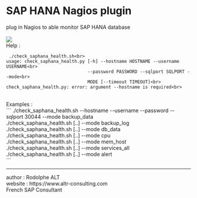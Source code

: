# SAP HANA Nagios plugin
plug in Nagios to able monitor SAP HANA database<br>
<br>
<img src="https://github.com/rodolphe-alt/saphana_nagios/blob/main/images/demo_saphana_nagios_plugin.JPG">
<br>
Help :<br>
  ```
   ./check_saphana_health.sh<br>
  usage: check_saphana_health.py [-h] --hostname HOSTNAME --username USERNAME<br>
                                 --password PASSWORD --sqlport SQLPORT --mode<br>
                                 MODE [--timeout TIMEOUT]<br>
  check_saphana_health.py: error: argument --hostname is required<br>
  ```
<br>
Examples :<br>
  ```
  ./check_saphana_health.sh --hostname <SAPHANAHOSTNAME> --username <SAPHANAUSER> --password <SAPHANAPASSWORD> --sqlport 30044 --mode backup_data<br>
  ./check_saphana_health.sh [..] --mode backup_log<br>
  ./check_saphana_health.sh [..] --mode db_data<br>
  ./check_saphana_health.sh [..] --mode cpu<br>
  ./check_saphana_health.sh [..] --mode mem_host<br>
  ./check_saphana_health.sh [..] --mode services_all<br>
  ./check_saphana_health.sh [..] --mode alert<br>
  ```

<hr>
author : Rodolphe ALT<br>
website : https://www.altr-consulting.com<br>
French SAP Consultant<br>
